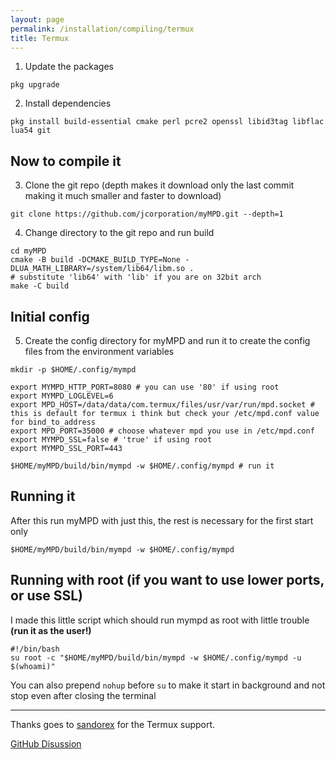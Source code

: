 ```yaml
---
layout: page
permalink: /installation/compiling/termux
title: Termux
---
```


1. Update the packages
```
pkg upgrade
```
2. Install dependencies
```
pkg install build-essential cmake perl pcre2 openssl libid3tag libflac lua54 git
```

## Now to compile it

3. Clone the git repo (depth makes it download only the last commit making it much smaller and faster to download)
```
git clone https://github.com/jcorporation/myMPD.git --depth=1
```
4. Change directory to the git repo and run build
```
cd myMPD
cmake -B build -DCMAKE_BUILD_TYPE=None -DLUA_MATH_LIBRARY=/system/lib64/libm.so .
# substitute 'lib64' with 'lib' if you are on 32bit arch
make -C build
```

## Initial config

5. Create the config directory for myMPD and run it to create the config files from the environment variables
```
mkdir -p $HOME/.config/mympd

export MYMPD_HTTP_PORT=8080 # you can use '80' if using root
export MYMPD_LOGLEVEL=6
export MPD_HOST=/data/data/com.termux/files/usr/var/run/mpd.socket # this is default for termux i think but check your /etc/mpd.conf value for bind_to_address
export MPD_PORT=35000 # choose whatever mpd you use in /etc/mpd.conf
export MYMPD_SSL=false # 'true' if using root
export MYMPD_SSL_PORT=443

$HOME/myMPD/build/bin/mympd -w $HOME/.config/mympd # run it
```

## Running it

After this run myMPD with just this, the rest is necessary for the first start only
```
$HOME/myMPD/build/bin/mympd -w $HOME/.config/mympd
```

## Running with root (if you want to use lower ports, or use SSL)

I made this little script which should run mympd as root with little trouble **(run it as the user!)**
```
#!/bin/bash
su root -c "$HOME/myMPD/build/bin/mympd -w $HOME/.config/mympd -u $(whoami)"
```
You can also prepend `nohup` before `su` to make it start in background and not stop even after closing the terminal

***

Thanks goes to [sandorex](https://github.com/sandorex) for the Termux support.

[GitHub Disussion](https://github.com/jcorporation/myMPD/discussions/612)
